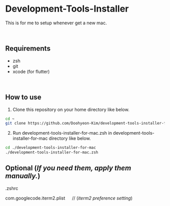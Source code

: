 # Development-Tools-Installer

This is for me to setup whenever get a new mac.

<br>

## Requirements

- zsh
- git
- xcode (for flutter)

<br>

## How to use

1. Clone this repository on your home directory like below.

``` bash 
cd ~
git clone https://github.com/Doohyeon-Kim/development-tools-installer-for-mac.git
```

2. Run development-tools-installer-for-mac.zsh in development-tools-installer-for-mac directory like below.

``` bash
cd ./development-tools-installer-for-mac
./development-tools-installer-for-mac.zsh
```


## Optional (*If you need them, apply them manually.*)

.zshrc

com.googlecode.iterm2.plist &emsp; // (*iterm2 preference setting*)

